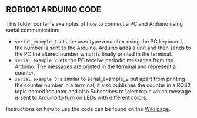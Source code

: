 ## ROB1001 ARDUINO CODE
This folder contains examples of how to connect a PC and Arduino using serial communication:

* `serial_example_1` lets the user type a number using the PC keyboard, the number is sent to the Arduino. Arduino adds a unit and then sends to the PC the altered number which is finally printed in the terminal.
* `serial_example_2` lets the PC receive periodic messages from the Arduino. The messages are printed in the terminal and represent a counter.
* `serial_example_3` is similar to serial_example_2 but apart from printing the counter number in a terminal, it also publishes the counter in a ROS2 topic named \counter and also Subscribes to \alert topic which message is sent to Arduino to turn on LEDs with different colors.

Instructions on how to use the code can be found on the [Wiki page](https://github.com/LCAS/ROB1001/wiki/Run-the-ROB1001-Arduino-code).

